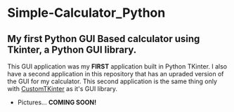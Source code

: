 # Simple-Calculator_Python
## My first Python GUI Based calculator using Tkinter, a Python GUI library.

This GUI application was my __FIRST__ application built in Python TKinter. I also have a second application in this repository that has an upraded version of the GUI for my calculator. This second application is the same thing only with [CustomTKinter](https://github.com/TomSchimansky/CustomTkinter) as it's GUI library.

- Pictures... __COMING SOON!__
